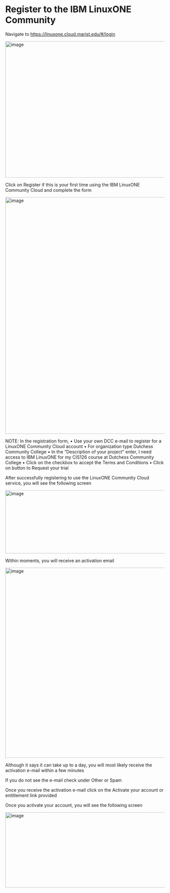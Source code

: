 # Register to the IBM LinuxONE Community
Navigate to https://linuxone.cloud.marist.edu/#/login

<img width="975" height="431" alt="image" src="https://github.com/user-attachments/assets/4308dcf2-bd2b-4fe0-be27-872f67e6d776" />

Click on Register if this is your first time using the IBM LinuxONE Community Cloud and complete the form

<img width="975" height="748" alt="image" src="https://github.com/user-attachments/assets/e0aa68b6-7b35-4918-83e8-9c34a385c0be" />

NOTE: In the registration form,
•	Use your own DCC e-mail to register for a LinuxONE Community Cloud account
•	For organization type Dutchess Community College
•	In the “Description of your project” enter, I need access to IBM LinuxONE for my CIS126 course at Dutchess Community College
•	Click on the checkbox to accept the Terms and Conditions
•	Click on button to Request your trial

After successfully registering to use the LinuxONE Community Cloud service, you will see the following screen

<img width="975" height="200" alt="image" src="https://github.com/user-attachments/assets/a04d9abe-c439-4946-ac4d-22eea734e44c" />

Within moments, you will receive an activation email

<img width="975" height="601" alt="image" src="https://github.com/user-attachments/assets/a066862a-7037-41dd-9e53-0a18f830c024" />

Although it says it can take up to a day, you will most likely receive the activation e-mail within a few minutes

If you do not see the e-mail check under Other or Spam 

Once you receive the activation e-mail click on the Activate your account or entitlement link provided

Once you activate your account, you will see the following screen

<img width="975" height="238" alt="image" src="https://github.com/user-attachments/assets/b6de6d6e-bccc-459c-83bf-b4c7e18c34d8" />
